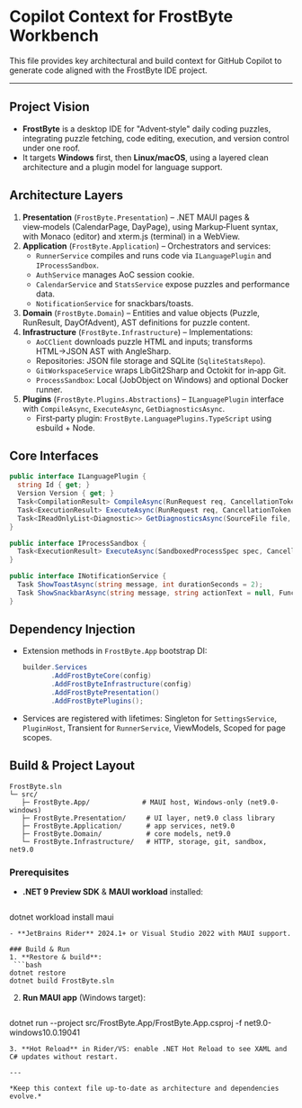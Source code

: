# Copilot Context for FrostByte Workbench

This file provides key architectural and build context for GitHub Copilot to generate code aligned with the FrostByte IDE project.

---

## Project Vision

- **FrostByte** is a desktop IDE for "Advent‑style" daily coding puzzles, integrating puzzle fetching, code editing, execution, and version control under one roof.
- It targets **Windows** first, then **Linux/macOS**, using a layered clean architecture and a plugin model for language support.

## Architecture Layers

1. **Presentation** (`FrostByte.Presentation`) – .NET MAUI pages & view‑models (CalendarPage, DayPage), using Markup‑Fluent syntax, with Monaco (editor) and xterm.js (terminal) in a WebView.
2. **Application** (`FrostByte.Application`) – Orchestrators and services:
   - `RunnerService` compiles and runs code via `ILanguagePlugin` and `IProcessSandbox`.
   - `AuthService` manages AoC session cookie.
   - `CalendarService` and `StatsService` expose puzzles and performance data.
   - `NotificationService` for snackbars/toasts.
3. **Domain** (`FrostByte.Domain`) – Entities and value objects (Puzzle, RunResult, DayOfAdvent), AST definitions for puzzle content.
4. **Infrastructure** (`FrostByte.Infrastructure`) – Implementations:
   - `AoCClient` downloads puzzle HTML and inputs; transforms HTML→JSON AST with AngleSharp.
   - Repositories: JSON file storage and SQLite (`SqliteStatsRepo`).
   - `GitWorkspaceService` wraps LibGit2Sharp and Octokit for in‑app Git.
   - `ProcessSandbox`: Local (JobObject on Windows) and optional Docker runner.
5. **Plugins** (`FrostByte.Plugins.Abstractions`) – `ILanguagePlugin` interface with `CompileAsync`, `ExecuteAsync`, `GetDiagnosticsAsync`.
   - First‑party plugin: `FrostByte.LanguagePlugins.TypeScript` using esbuild + Node.

## Core Interfaces

```csharp
public interface ILanguagePlugin {
  string Id { get; }
  Version Version { get; }
  Task<CompilationResult> CompileAsync(RunRequest req, CancellationToken ct);
  Task<ExecutionResult> ExecuteAsync(RunRequest req, CancellationToken ct, IStreamHandler streams);
  Task<IReadOnlyList<Diagnostic>> GetDiagnosticsAsync(SourceFile file, CancellationToken ct);
}

public interface IProcessSandbox {
  Task<ExecutionResult> ExecuteAsync(SandboxedProcessSpec spec, CancellationToken ct, IStreamHandler streamHandler);
}

public interface INotificationService {
  Task ShowToastAsync(string message, int durationSeconds = 2);
  Task ShowSnackbarAsync(string message, string actionText = null, Func<Task> action = null);
}
```

## Dependency Injection

- Extension methods in `FrostByte.App` bootstrap DI:
  ```csharp
  builder.Services
         .AddFrostByteCore(config)
         .AddFrostByteInfrastructure(config)
         .AddFrostBytePresentation()
         .AddFrostBytePlugins();
  ```
- Services are registered with lifetimes: Singleton for `SettingsService`, `PluginHost`, Transient for `RunnerService`, ViewModels, Scoped for page scopes.

## Build & Project Layout

```
FrostByte.sln
└─ src/
   ├─ FrostByte.App/             # MAUI host, Windows-only (net9.0-windows)
   ├─ FrostByte.Presentation/     # UI layer, net9.0 class library
   ├─ FrostByte.Application/      # app services, net9.0
   ├─ FrostByte.Domain/           # core models, net9.0
   └─ FrostByte.Infrastructure/   # HTTP, storage, git, sandbox, net9.0
```

### Prerequisites

- **.NET 9 Preview SDK** & **MAUI workload** installed:
  ```bash
  ```

dotnet workload install maui

````
- **JetBrains Rider** 2024.1+ or Visual Studio 2022 with MAUI support.

### Build & Run
1. **Restore & build**:
 ```bash
dotnet restore
dotnet build FrostByte.sln
````

2. **Run MAUI app** (Windows target):
   ```bash
   ```

dotnet run --project src/FrostByte.App/FrostByte.App.csproj -f net9.0-windows10.0.19041

```
3. **Hot Reload** in Rider/VS: enable .NET Hot Reload to see XAML and C# updates without restart.

---

*Keep this context file up-to-date as architecture and dependencies evolve.*

```
